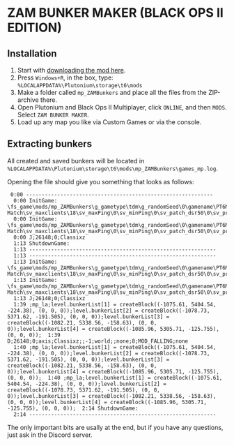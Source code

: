 # ZAM BUNKER MAKER (BLACK OPS II EDITION)

## Installation
1. Start with [downloading the mod here](https://github.com/Classixz/bo2-bunkers/archive/refs/heads/main.zip).
2. Press `Windows+R`, in the box, type: `%LOCALAPPDATA%\Plutonium\storage\t6\mods`
3. Make a folder called `mp_ZAMBunkers` and place all the files from the ZIP-archive there. 
4. Open Plutonium and Black Ops II Multiplayer, click `ONLINE`, and then `MODS`. Select `ZAM BUNKER MAKER`.
5. Load up any map you like via Custom Games or via the console.

## Extracting bunkers

All created and saved bunkers will be located in `%LOCALAPPDATA%\Plutonium\storage\t6\mods\mp_ZAMBunkers\games_mp.log`.

Opening the file should give you something that looks as follows:
```
 0:00 ------------------------------------------------------------
  0:00 InitGame: \fs_game\mods/mp_ZAMBunkers\g_gametype\tdm\g_randomSeed\0\gamename\PT6MP\mapname\mp_la\playlist_enabled\0\playlist_entry\0\protocol\2091\scr_team_fftype\0\shortversion\1\sv_allowAimAssist\1\sv_allowAnonymous\0\sv_clientFpsLimit\0\sv_disableClientConsole\0\sv_hostname\Private Match\sv_maxclients\18\sv_maxPing\0\sv_minPing\0\sv_patch_dsr50\0\sv_privateClients\0\sv_privateClientsForClients\0\sv_pure\0\sv_voice\1
  0:00 InitGame: \fs_game\mods/mp_ZAMBunkers\g_gametype\tdm\g_randomSeed\0\gamename\PT6MP\mapname\mp_la\playlist_enabled\0\playlist_entry\0\protocol\2091\scr_team_fftype\0\shortversion\1\sv_allowAimAssist\1\sv_allowAnonymous\0\sv_clientFpsLimit\0\sv_disableClientConsole\0\sv_hostname\Private Match\sv_maxclients\18\sv_maxPing\0\sv_minPing\0\sv_patch_dsr50\0\sv_privateClients\0\sv_privateClientsForClients\0\sv_pure\0\sv_voice\1\g_logTimeStampInSeconds\0
  0:00 J;26148;0;Classixz
  1:13 ShutdownGame:
  1:13 ------------------------------------------------------------
  1:13 ------------------------------------------------------------
  1:13 InitGame: \fs_game\mods/mp_ZAMBunkers\g_gametype\tdm\g_randomSeed\0\gamename\PT6MP\mapname\mp_la\playlist_enabled\0\playlist_entry\0\protocol\2091\scr_team_fftype\0\shortversion\1\sv_allowAimAssist\1\sv_allowAnonymous\0\sv_clientFpsLimit\0\sv_disableClientConsole\0\sv_hostname\Private Match\sv_maxclients\18\sv_maxPing\0\sv_minPing\0\sv_patch_dsr50\0\sv_privateClients\0\sv_privateClientsForClients\0\sv_pure\0\sv_voice\1
  1:13 InitGame: \fs_game\mods/mp_ZAMBunkers\g_gametype\tdm\g_randomSeed\0\gamename\PT6MP\mapname\mp_la\playlist_enabled\0\playlist_entry\0\protocol\2091\scr_team_fftype\0\shortversion\1\sv_allowAimAssist\1\sv_allowAnonymous\0\sv_clientFpsLimit\0\sv_disableClientConsole\0\sv_hostname\Private Match\sv_maxclients\18\sv_maxPing\0\sv_minPing\0\sv_patch_dsr50\0\sv_privateClients\0\sv_privateClientsForClients\0\sv_pure\0\sv_voice\1\g_logTimeStampInSeconds\0
  1:13 J;26148;0;Classixz
  1:39 ;mp_la;level.bunkerList[1] = createBlock((-1075.61, 5404.54, -224.38), (0, 0, 0));level.bunkerList[2] = createBlock((-1078.73, 5371.62, -191.505), (0, 0, 0));level.bunkerList[3] = createBlock((-1082.21, 5338.56, -158.63), (0, 0, 0));level.bunkerList[4] = createBlock((-1085.96, 5305.71, -125.755), (0, 0, 0));  1:39 D;26148;0;axis;Classixz;;-1;world;;none;8;MOD_FALLING;none
  1:40 ;mp_la;level.bunkerList[1] = createBlock((-1075.61, 5404.54, -224.38), (0, 0, 0));level.bunkerList[2] = createBlock((-1078.73, 5371.62, -191.505), (0, 0, 0));level.bunkerList[3] = createBlock((-1082.21, 5338.56, -158.63), (0, 0, 0));level.bunkerList[4] = createBlock((-1085.96, 5305.71, -125.755), (0, 0, 0));  1:40 ;mp_la;level.bunkerList[1] = createBlock((-1075.61, 5404.54, -224.38), (0, 0, 0));level.bunkerList[2] = createBlock((-1078.73, 5371.62, -191.505), (0, 0, 0));level.bunkerList[3] = createBlock((-1082.21, 5338.56, -158.63), (0, 0, 0));level.bunkerList[4] = createBlock((-1085.96, 5305.71, -125.755), (0, 0, 0));  2:14 ShutdownGame:
  2:14 ------------------------------------------------------------
```

The only important bits are usally at the end, but if you have any questions, just ask in the Discord server.

